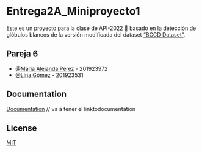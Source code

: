 # Entrega2A_Miniproyecto1

Este es un proyecto para la clase de API-2022 🔧
basado en la detección de glóbulos blancos de la 
versión modificada del dataset 
[“BCCD Dataset”](https://public.roboflow.com/object-detection/bccd).




## Pareja 6

- [@Maria Alejanda Perez](https://github.com/maperezp) - 201923972 
- [@Lina Gómez](https://github.com/Lina-go) - 201923531


## Documentation

[Documentation](https://www.overleaf.com/read/ymfrrgzhhyhd)
// va a tener el linktodocumentation


## License

[MIT](https://choosealicense.com/licenses/mit/)

